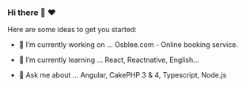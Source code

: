 ### Hi there 👋 :heart:

Here are some ideas to get you started:

- 🔭 I’m currently working on ...
    Osblee.com - Online booking service.
    
- 🌱 I’m currently learning ...
    React, Reactnative, English...
    
- 💬 Ask me about ...
    Angular, CakePHP 3 & 4, Typescript, Node.js

